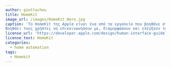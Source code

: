 ```yaml
---
author: giottachou
title: HomeKit
image_url: /images/HomeKit_Hero.jpg
caption: 'Το HomeKit της Apple είναι ένα από τα εργαλεία που βοηθάνε στην αυτοματοποίηση των σπίτιών.
Βοηθάει τους χρήστες να επικοινωνήσουν με, διαμορφώσουν και ελέγξουν τα εξαρτήματα αυτοματισμού οικιακών συσκευών, συμπεριλαμβανομένων των πολύπλοκων αξεσουάρ τύπου φωτογραφικής μηχανής.'
license_url: 'https://developer.apple.com/design/human-interface-guidelines/homekit/overview/introduction/'
license_text: HomeKit
categories:
  - home automation
tags:
  - Homekit
---
```


